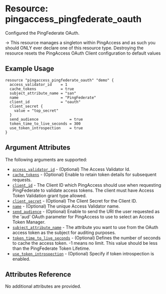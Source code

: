 # Resource: pingaccess_pingfederate_oauth

Configured the PingFederate OAuth.

-> This resource manages a singleton within PingAccess and as such you should ONLY ever declare one of this resource type. Destroying the resource resets the PingAccess OAuth Client configuration to default values

## Example Usage
```hcl
resource "pingaccess_pingfederate_oauth" "demo" {
  access_validator_id    = 1
  cache_tokens           = true
  subject_attribute_name = "san"
  name                   = "PingFederate"
  client_id              = "oauth"
  client_secret {
    value = "top_secret"
  }
  send_audience              = true
  token_time_to_live_seconds = 300
  use_token_introspection    = true
}
```

## Argument Attributes

The following arguments are supported:

- [`access_validator_id`](#access_validator_id) - (Optional) The Access Validator Id.
- [`cache_tokens`](#cache_tokens) - (Optional) Enable to retain token details for subsequent requests.
- [`client_id`](#client_id) - The Client ID which PingAccess should use when requesting PingFederate to validate access tokens. The client must have Access Token Validation grant type allowed.
- [`client_secret`](#client_secret) - (Optional) The Client Secret for the Client ID.
- [`name`](#name) - (Optional) The unique Access Validator name.
- [`send_audience`](#send_audience) - (Optional) Enable to send the URI the user requested as the 'aud' OAuth parameter for PingAccess to use to select an Access Token Manager.
- [`subject_attribute_name`](#subject_attribute_name) - The attribute you want to use from the OAuth access token as the subject for auditing purposes.
- [`token_time_to_live_seconds`](#token_time_to_live_seconds) - (Optional) Defines the number of seconds to cache the access token. -1 means no limit. This value should be less than the PingFederate Token Lifetime.
- [`use_token_introspection`](#use_token_introspection) - (Optional) Specify if token introspection is enabled.

## Attributes Reference

No additional attributes are provided.
